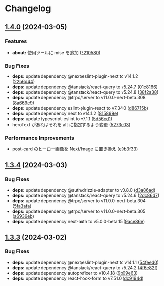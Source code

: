 # Changelog

## [1.4.0](https://github.com/tatsutakein/tatsutakein.jp/compare/v1.3.4...v1.4.0) (2024-03-05)


### Features

* **about:** 使用ツールに mise を追加 ([2210580](https://github.com/tatsutakein/tatsutakein.jp/commit/22105804caa27d6781e35a01fb8d85b91ef4561f))


### Bug Fixes

* **deps:** update dependency @next/eslint-plugin-next to v14.1.2 ([22b6d44](https://github.com/tatsutakein/tatsutakein.jp/commit/22b6d440073c3f39f676853212a94e4758e4b38a))
* **deps:** update dependency @tanstack/react-query to v5.24.7 ([01c8166](https://github.com/tatsutakein/tatsutakein.jp/commit/01c8166feeda6f205642d386a845d18d2f062bba))
* **deps:** update dependency @tanstack/react-query to v5.24.8 ([38f2a38](https://github.com/tatsutakein/tatsutakein.jp/commit/38f2a388fe1dfb501ac924f21f6f1d9e7ec13b30))
* **deps:** update dependency @trpc/server to v11.0.0-next-beta.308 ([8a669e9](https://github.com/tatsutakein/tatsutakein.jp/commit/8a669e9f7c98ade20fe3b9f0339ac488f09f1cf5))
* **deps:** update dependency eslint-plugin-react to v7.34.0 ([d86715b](https://github.com/tatsutakein/tatsutakein.jp/commit/d86715b648b8a8ee0ab3dbfc98a23e3039d1f6eb))
* **deps:** update dependency next to v14.1.2 ([815899e](https://github.com/tatsutakein/tatsutakein.jp/commit/815899e488271212dad92c84655fa65e61184357))
* **deps:** update typescript-eslint to v7.1.1 ([5d56cd1](https://github.com/tatsutakein/tatsutakein.jp/commit/5d56cd1fb43759d7e72eb48f654705038b9449c8))
* heroText があればそれを alt に指定するよう変更 ([5273d03](https://github.com/tatsutakein/tatsutakein.jp/commit/5273d036a867a273f5fd347ccedea7a6e86095fe))


### Performance Improvements

* post-card のヒーロー画像を Next/Image に置き換え ([e0b3f33](https://github.com/tatsutakein/tatsutakein.jp/commit/e0b3f33fc60dbe22240c6a7bac5e8c62237bd924))

## [1.3.4](https://github.com/tatsutakein/tatsutakein.jp/compare/v1.3.3...v1.3.4) (2024-03-03)


### Bug Fixes

* **deps:** update dependency @auth/drizzle-adapter to v0.8.0 ([d3a86ad](https://github.com/tatsutakein/tatsutakein.jp/commit/d3a86ad620ec7e3f10a6479ffbd11f7c5a267d64))
* **deps:** update dependency @tanstack/react-query to v5.24.6 ([2dc86d7](https://github.com/tatsutakein/tatsutakein.jp/commit/2dc86d7165f7dc5ba7cded531aee7a508e843027))
* **deps:** update dependency @trpc/server to v11.0.0-next-beta.304 ([5fa3afa](https://github.com/tatsutakein/tatsutakein.jp/commit/5fa3afa6318a3de60f205be2ca607c100c87938c))
* **deps:** update dependency @trpc/server to v11.0.0-next-beta.305 ([a6936eb](https://github.com/tatsutakein/tatsutakein.jp/commit/a6936ebe9b1cd0b80407650149469911557890f3))
* **deps:** update dependency next-auth to v5.0.0-beta.15 ([9ace86e](https://github.com/tatsutakein/tatsutakein.jp/commit/9ace86eac8ef63e2467878763d3b750c67875ea7))

## [1.3.3](https://github.com/tatsutakein/tatsutakein.jp/compare/v1.3.2...v1.3.3) (2024-03-02)


### Bug Fixes

* **deps:** update dependency @next/eslint-plugin-next to v14.1.1 ([54feed0](https://github.com/tatsutakein/tatsutakein.jp/commit/54feed02adc806813653e181cd5503ada128f30d))
* **deps:** update dependency @tanstack/react-query to v5.24.2 ([4f6e82f](https://github.com/tatsutakein/tatsutakein.jp/commit/4f6e82f6f37976e3a2c6754dd388708742daf707))
* **deps:** update dependency autoprefixer to v10.4.18 ([9b09e63](https://github.com/tatsutakein/tatsutakein.jp/commit/9b09e638911202d02619f8b08e4cb8348427ed56))
* **deps:** update dependency react-hook-form to v7.51.0 ([dc9194d](https://github.com/tatsutakein/tatsutakein.jp/commit/dc9194d38725b9508ad79906723f3ee0367f626d))
